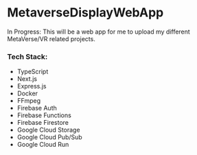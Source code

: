 # MetaverseDisplayWebApp

In Progress: This will be a web app for me to upload my different MetaVerse/VR related projects.

### Tech Stack:
* TypeScript
* Next.js
* Express.js
* Docker
* FFmpeg
* Firebase Auth
* Firebase Functions
* Firebase Firestore
* Google Cloud Storage
* Google Cloud Pub/Sub
* Google Cloud Run
